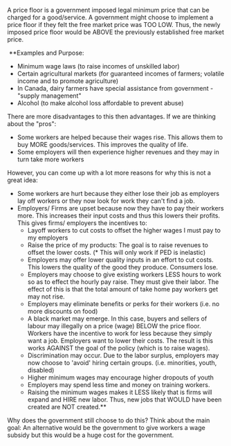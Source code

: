 A price floor is a government imposed legal minimum price that can be charged for a good/service. A government might choose to implement a price floor if they felt the free market price was TOO LOW. Thus, the newly imposed price floor would be ABOVE the previously established free market price. 

 **Examples and Purpose: 
- Minimum wage laws (to raise incomes of unskilled labor) 
- Certain agricultural markets (for guaranteed incomes of farmers; volatile income and to promote agriculture) 
- In Canada, dairy farmers have special assistance from government - "supply management" 
- Alcohol (to make alcohol loss affordable to prevent abuse)

There are more disadvantages to this then advantages. If we are thinking about the "pros":
- Some workers are helped because their wages rise. This allows them to buy MORE goods/services. This improves the quality of life. 
- Some employers will then experience higher revenues and they may in turn take more workers 

However, you can come up with a lot more reasons for why this is not a great idea:
- Some workers are hurt because they either lose their job as employers lay off workers or they now look for work they can't find a job. 
- Employers/ Firms are upset because now they have to pay their workers more. This increases their input costs and thus this lowers their profits. This gives firms/ employers the incentives to: 
	- Layoff workers to cut costs to offset the higher wages I must pay to my employers 
	- Raise the price of my products: The goal is to raise revenues to offset the lower costs. (* This will only work if PED is inelastic) 
	- Employers may offer lower quality inputs in an effort to cut costs. This lowers the quality of the good they produce. Consumers lose.  
	- Employers may choose to give existing workers LESS hours to work so as to effect the hourly pay raise. They must give their labor. The effect of this is that the total amount of take home pay workers get may not rise. 
	- Employers may eliminate benefits or perks for their workers (i.e. no more discounts on food) 
	- A black market may emerge. In this case, buyers and sellers of labour may illegally on a price (wage) BELOW the price floor. Workers have the incentive to work for less because they simply want a job. Employers want to lower their costs. The result is this works AGAINST the goal of the policy (which is to raise wages). 
	- Discrimination may occur. Due to the labor surplus, employers may now choose to 'avoid' hiring certain groups. (i.e. minorities, youth, disabled) 
	- Higher minimum wages may encourage higher dropouts of youth 
	- Employers may spend less time and money on training workers. 
	- Raising the minimum wages makes it LESS likely that is firms will expand and HIRE new labor. Thus, new jobs that WOULD have been created are NOT created.**

Why does the government still choose to do this? Think about the main goal: An alternative would be the government to give workers a wage subsidy but this would be a huge cost for the government.  
